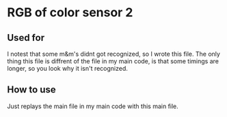 # RGB of color sensor 2

## Used for
I notest that some m&m's didnt got recognized, so I wrote this file. The only thing this file is diffrent of the file in my main code, is that some timings are longer, so you look why it isn't recognized.

## How to use
Just replays the main file in my main code with this main file.

